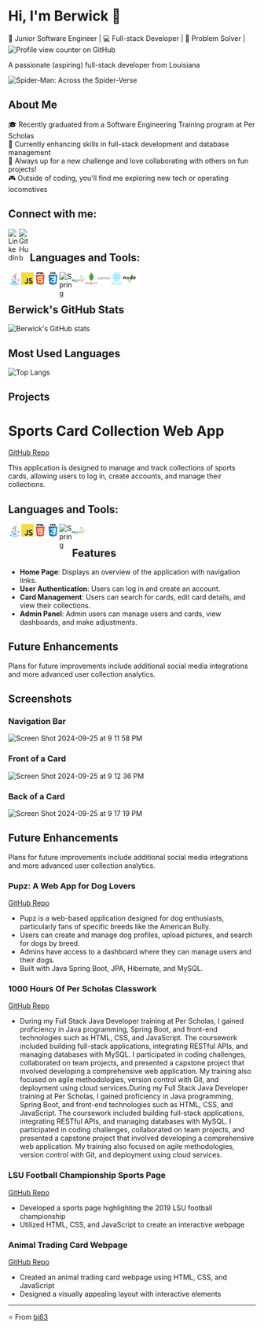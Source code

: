 # Hi, I'm Berwick 👋

🚀 Junior Software Engineer | 💻 Full-stack Developer | 🌟 Problem Solver | ![Profile view counter on GitHub](https://komarev.com/ghpvc/?username=bj63)


A passionate (aspiring) full-stack developer from Louisiana

![Spider-Man: Across the Spider-Verse](https://media.giphy.com/media/ybAqwDKfT42AhiI8xx/giphy.gif)

## About Me

🎓 Recently graduated from a Software Engineering Training program at Per Scholas  
🌱 Currently enhancing skills in full-stack development and database management  
🔭 Always up for a new challenge and love collaborating with others on fun projects!  
🎮 Outside of coding, you'll find me exploring new tech or operating locomotives  

## Connect with me:

[<img align="left" alt="LinkedIn" width="22px" src="https://raw.githubusercontent.com/rahuldkjain/github-profile-readme-generator/master/src/images/icons/Social/linked-in-alt.svg" />](https://www.linkedin.com/in/berwick-smith23)
[<img align="left" alt="GitHub" width="22px" src="https://raw.githubusercontent.com/rahuldkjain/github-profile-readme-generator/master/src/images/icons/Social/github.svg" />](https://github.com/bj63)

<br />

## Languages and Tools:

<img align="left" alt="Java" width="26px" src="https://raw.githubusercontent.com/devicons/devicon/master/icons/java/java-original.svg" />
<img align="left" alt="JavaScript" width="26px" src="https://raw.githubusercontent.com/devicons/devicon/master/icons/javascript/javascript-original.svg" />
<img align="left" alt="HTML5" width="26px" src="https://raw.githubusercontent.com/devicons/devicon/master/icons/html5/html5-original-wordmark.svg" />
<img align="left" alt="CSS3" width="26px" src="https://raw.githubusercontent.com/devicons/devicon/master/icons/css3/css3-original-wordmark.svg" />
<img align="left" alt="Spring" width="26px" src="https://www.vectorlogo.zone/logos/springio/springio-icon.svg" />
<img align="left" alt="SQL" width="26px" src="https://raw.githubusercontent.com/devicons/devicon/master/icons/mysql/mysql-original-wordmark.svg" />
<img align="left" alt="MongoDB" width="26px" src="https://raw.githubusercontent.com/devicons/devicon/master/icons/mongodb/mongodb-original-wordmark.svg" />
<img align="left" alt="Express.js" width="26px" src="https://raw.githubusercontent.com/devicons/devicon/master/icons/express/express-original-wordmark.svg" />
<img align="left" alt="React" width="26px" src="https://raw.githubusercontent.com/devicons/devicon/master/icons/react/react-original-wordmark.svg" />
<img align="left" alt="Node.js" width="26px" src="https://raw.githubusercontent.com/devicons/devicon/master/icons/nodejs/nodejs-original-wordmark.svg" />

<br />
<br />

## Berwick's GitHub Stats

![Berwick's GitHub stats](https://github-readme-stats.vercel.app/api?username=bj63&show_icons=true&theme=radical)

## Most Used Languages

![Top Langs](https://github-readme-stats.vercel.app/api/top-langs/?username=bj63&layout=compact)

## Projects

# Sports Card Collection Web App
[GitHub Repo](https://github.com/bj63/trading_card)

This application is designed to manage and track collections of sports cards, allowing users to log in, create accounts, and manage their collections.

## Languages and Tools:

<img align="left" alt="Java" width="26px" src="https://raw.githubusercontent.com/devicons/devicon/master/icons/java/java-original.svg" />
<img align="left" alt="JavaScript" width="26px" src="https://raw.githubusercontent.com/devicons/devicon/master/icons/javascript/javascript-original.svg" />
<img align="left" alt="HTML5" width="26px" src="https://raw.githubusercontent.com/devicons/devicon/master/icons/html5/html5-original-wordmark.svg" />
<img align="left" alt="CSS3" width="26px" src="https://raw.githubusercontent.com/devicons/devicon/master/icons/css3/css3-original-wordmark.svg" />
<img align="left" alt="Spring" width="26px" src="https://www.vectorlogo.zone/logos/springio/springio-icon.svg" />
<img align="left" alt="SQL" width="26px" src="https://raw.githubusercontent.com/devicons/devicon/master/icons/mysql/mysql-original-wordmark.svg" />
<br />

## Features

- **Home Page**: Displays an overview of the application with navigation links.
- **User Authentication**: Users can log in and create an account.
- **Card Management**: Users can search for cards, edit card details, and view their collections.
- **Admin Panel**: Admin users can manage users and cards, view dashboards, and make adjustments.
## Future Enhancements

Plans for future improvements include additional social media integrations and more advanced user collection analytics.

## Screenshots
### Navigation Bar

![Screen Shot 2024-09-25 at 9 11 58 PM](https://github.com/user-attachments/assets/0ccf300b-63a5-481f-a3ec-8c1a04853869)

### Front of a Card
![Screen Shot 2024-09-25 at 9 12 36 PM](https://github.com/user-attachments/assets/fca6655b-c626-47b1-bcbf-c2682a5f90df)


### Back of a Card
![Screen Shot 2024-09-25 at 9 17 19 PM](https://github.com/user-attachments/assets/6ffd3a68-3a20-4853-8e34-3bf62f8d01dd)


## Future Enhancements

Plans for future improvements include additional social media integrations and more advanced user collection analytics.



### Pupz: A Web App for Dog Lovers
[GitHub Repo](https://github.com/bj63/pupz)
- Pupz is a web-based application designed for dog enthusiasts, particularly fans of specific breeds like the American Bully.
- Users can create and manage dog profiles, upload pictures, and search for dogs by breed.
- Admins have access to a dashboard where they can manage users and their dogs.
- Built with Java Spring Boot, JPA, Hibernate, and MySQL.

### 1000 Hours Of Per Scholas Classwork
[GitHub Repo](https://github.com/bj63/2024-RTT-62-BjayS)
- During my Full Stack Java Developer training at Per Scholas, I gained proficiency in Java programming, Spring Boot, and front-end technologies such as HTML, CSS, and JavaScript. The coursework included building full-stack applications, integrating RESTful APIs, and managing databases with MySQL. I participated in coding challenges, collaborated on team projects, and presented a capstone project that involved developing a comprehensive web application. My training also focused on agile methodologies, version control with Git, and deployment using cloud services.During my Full Stack Java Developer training at Per Scholas, I gained proficiency in Java programming, Spring Boot, and front-end technologies such as HTML, CSS, and JavaScript. The coursework included building full-stack applications, integrating RESTful APIs, and managing databases with MySQL. I participated in coding challenges, collaborated on team projects, and presented a capstone project that involved developing a comprehensive web application. My training also focused on agile methodologies, version control with Git, and deployment using cloud services.

### LSU Football Championship Sports Page
[GitHub Repo](https://github.com/bj63/blog)
- Developed a sports page highlighting the 2019 LSU football championship
- Utilized HTML, CSS, and JavaScript to create an interactive webpage

### Animal Trading Card Webpage
[GitHub Repo](https://github.com/bj63/animal-trading-cards-webpage)
- Created an animal trading card webpage using HTML, CSS, and JavaScript
- Designed a visually appealing layout with interactive elements

---

⭐️ From [bj63](https://github.com/bj63)
